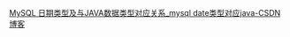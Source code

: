 
[MySQL 日期类型及与JAVA数据类型对应关系_mysql date类型对应java-CSDN博客](https://blog.csdn.net/shassd/article/details/109708826)






